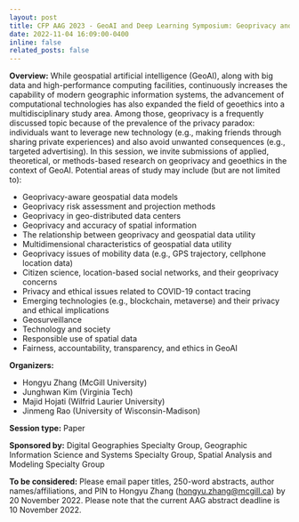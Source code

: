 ```yaml
---
layout: post
title: CFP AAG 2023 - GeoAI and Deep Learning Symposium: Geoprivacy and Ethics in Geospatial Data and GeoAI 
date: 2022-11-04 16:09:00-0400
inline: false
related_posts: false
---
```


<b>Overview:</b>
While geospatial artificial intelligence (GeoAI), along with big data and high-performance computing facilities, continuously increases the capability of modern geographic information systems, the advancement of computational technologies has also expanded the field of geoethics into a multidisciplinary study area. Among those, geoprivacy is a frequently discussed topic because of the prevalence of the privacy paradox: individuals want to leverage new technology (e.g., making friends through sharing private experiences) and also avoid unwanted consequences (e.g., targeted advertising). In this session, we invite submissions of applied, theoretical, or methods-based research on geoprivacy and geoethics in the context of GeoAI. Potential areas of study may include (but are not limited to):
<ul>
	<li>Geoprivacy-aware geospatial data models</li>
	<li>Geoprivacy risk assessment and projection methods</li>
	<li>Geoprivacy in geo-distributed data centers</li>
	<li>Geoprivacy and accuracy of spatial information</li>
	<li>The relationship between geoprivacy and geospatial data utility</li>
	<li>Multidimensional characteristics of geospatial data utility</li>
	<li>Geoprivacy issues of mobility data (e.g., GPS trajectory, cellphone location data)</li>
	<li>Citizen science, location-based social networks, and their geoprivacy concerns</li>
	<li>Privacy and ethical issues related to COVID-19 contact tracing</li>
	<li>Emerging technologies (e.g., blockchain, metaverse) and their privacy and ethical implications</li>
	<li>Geosurveillance</li>
	<li>Technology and society</li>
	<li>Responsible use of spatial data</li>
	<li>Fairness, accountability, transparency, and ethics in GeoAI</li>
</ul>

<b>Organizers:</b>
<ul>
	<li>Hongyu Zhang (McGill University)</li>
	<li>Junghwan Kim (Virginia Tech)</li>
	<li>Majid Hojati (Wilfrid Laurier University)</li>
	<li>Jinmeng Rao (University of Wisconsin-Madison)</li>
</ul>

<b>Session type:</b> Paper

<b>Sponsored by:</b> Digital Geographies Specialty Group, Geographic Information Science and Systems Specialty Group, Spatial Analysis and Modeling Specialty Group

<b>To be considered:</b>
Please email paper titles, 250-word abstracts, author names/affiliations, and PIN to Hongyu Zhang (<a href="mailto: hongyu.zhang@mcgill.ca">hongyu.zhang@mcgill.ca</a>) by 20 November 2022. Please note that the current AAG abstract deadline is 10 November 2022.